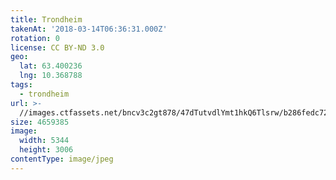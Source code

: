 ```yaml
---
title: Trondheim
takenAt: '2018-03-14T06:36:31.000Z'
rotation: 0
license: CC BY-ND 3.0
geo:
  lat: 63.400236
  lng: 10.368788
tags:
  - trondheim
url: >-
  //images.ctfassets.net/bncv3c2gt878/47dTutvdlYmt1hkQ6Tlsrw/b286fedc72ebfbc5ce8ef977e49eef72/trondheim_40000884655_o
size: 4659385
image:
  width: 5344
  height: 3006
contentType: image/jpeg
---
```



